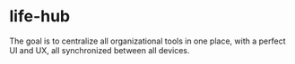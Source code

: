 # life-hub
The goal is to centralize all organizational tools in one place, with a perfect UI and UX, all synchronized between all devices.

